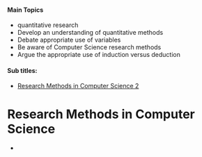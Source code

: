 #### Main Topics

* quantitative research
* Develop an understanding of quantitative methods
* Debate appropriate use of variables
* Be aware of Computer Science research methods
* Argue the appropriate use of induction versus deduction

#### Sub titles:

* [Research Methods in Computer Science 2](#research-methods-in-computer-science)

# Research Methods in Computer Science

* 